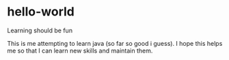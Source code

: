 # hello-world

Learning should be fun

This is me attempting to learn java (so far so good i guess).
I hope this helps me so that I can learn new skills and maintain them.
